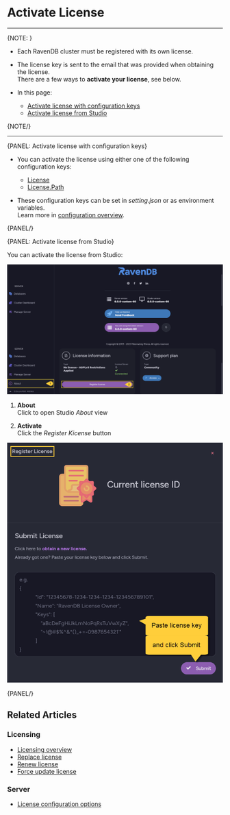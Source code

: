# Activate License 

---

{NOTE: }

* Each RavenDB cluster must be registered with its own license.  

* The license key is sent to the email that was provided when obtaining the license.  
  There are a few ways to __activate your license__, see below.  

* In this page:

  * [Activate license with configuration keys](../../start/licensing/activate-license#activate-license-with-configuration-keys)
  * [Activate license from Studio](../../start/licensing/activate-license#activate-license-from-studio)

{NOTE/}

---

{PANEL: Activate license with configuration keys}

* You can activate the license using either one of the following configuration keys:  
  * [License](../../server/configuration/license-configuration#license)  
  * [License.Path](../../server/configuration/license-configuration#license.path)  

* These configuration keys can be set in _setting.json_ or as environment variables.  
  Learn more in [configuration overview](../../server/configuration/configuration-options).

{PANEL/}

{PANEL: Activate license from Studio}

You can activate the license from Studio:  

![Register License Button](images/register-license-button.png "Register license Button")

1. **About**  
   Click to open Studio _About_ view
   
2. **Activate**  
   Click the _Register Kicense_ button

![Register License Form](images/register-license-form.png "Register license Form")

{PANEL/}

## Related Articles

### Licensing
- [Licensing overview](../../start/licensing/licensing-overview)
- [Replace license](../../start/licensing/replace-license)
- [Renew license](../../start/licensing/renew-license)
- [Force update license](../../start/licensing/force-update)

### Server
- [License configuration options](../../server/configuration/license-configuration)



